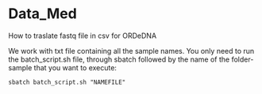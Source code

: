 
# Data_Med
How to traslate fastq file in csv for ORDeDNA

We work with txt file containing all the sample names. 
You only need to run the batch_script.sh file, through sbatch followed by the name of the folder-sample that you want to execute:

`
sbatch batch_script.sh "NAMEFILE"
`

